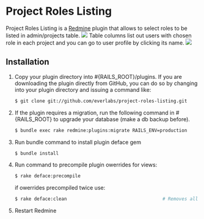 # Project Roles Listing

Project Roles Listing is a [Redmine](https://www.redmine.org/projects/redmine) plugin that allows to select roles to be listed in admin/projects table.
![](https://i.ibb.co/mTDtS6Y/2021-02-05-16-23-29.png)
Table columns list out users with chosen role in each project and you can go to user profile by clicking its name.
![](https://i.ibb.co/qk5jFm9/2021-02-05-16-21-23.png)

## Installation
1. Copy your plugin directory into #{RAILS_ROOT}/plugins. If you are downloading the plugin directly from GitHub, you can do so by changing into your plugin directory and issuing a command like:
    ```bash
    $ git clone git://github.com/everlabs/project-roles-listing.git
    ```
2. If the plugin requires a migration, run the following command in #{RAILS_ROOT} to upgrade your database (make a db backup before).
    ```bash
    $ bundle exec rake redmine:plugins:migrate RAILS_ENV=production
    ```
3. Run bundle command to install plugin deface gem
    ```bash
    $ bundle install
    ```
4. Run command to precompile plugin owerrides for views:
    ```bash
    $ rake deface:precompile
    ```
   if owerrides precompiled twice use:
    ```bash
    $ rake deface:clean                                   # Removes all precompiled override templates
    ```
5. Restart Redmine
